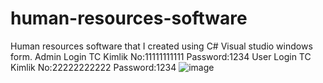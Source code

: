 # human-resources-software
Human resources software that I created using C# Visual studio windows form.
Admin Login
TC Kimlik No:11111111111 
Password:1234
User Login
TC Kimlik No:22222222222
Password:1234
![image](https://github.com/zehrasbr/human-resources-software/assets/120209419/6d597762-7c6b-4547-ba08-bfedee1f7102)
